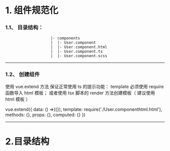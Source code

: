 # 1. 组件规范化

### 1.1、 目录结构：

                        |- components
                        |  |- User.component
                        |  |- User.component.html
                        |  |- User.component.ts
                        |  |- User.component.scss

---

### 1.2、 创建组件

使用 vue.extend 方法 保证正常使用 ts 的提示功能：
template 必须使用 require 函数导入 html 模板；
或者使用 tsx 脚本的 render 方法创建模板（ 建议使用 html 模板 ）
  
 vue.extend({
data: () =>({}),
template: require('./User.componenthtml.html'),
methods: {},
props: {},
computed: {}
})

---

# 2.目录结构
